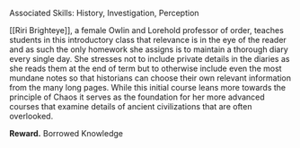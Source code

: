 Associated Skills: History, Investigation, Perception

[[Riri Brighteye]], a female Owlin and Lorehold professor of order, teaches students in this introductory class that relevance is in the eye of the reader and as such the only homework she assigns is to maintain a thorough diary every single day. She stresses not to include private details in the diaries as she reads them at the end of term but to otherwise include even the most mundane notes so that historians can choose their own relevant information from the many long pages. While this initial course leans more towards the principle of Chaos it serves as the foundation for her more advanced courses that examine details of ancient civilizations that are often overlooked.

**Reward.** Borrowed Knowledge